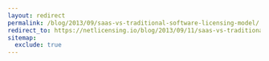 ```yaml
---
layout: redirect
permalink: /blog/2013/09/saas-vs-traditional-software-licensing-model/
redirect_to: https://netlicensing.io/blog/2013/09/11/saas-vs-traditional-software-licensing-model/
sitemap:
  exclude: true
---
```

